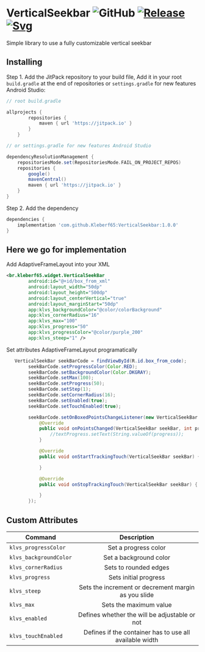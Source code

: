 # VerticalSeekbar  ![GitHub](https://img.shields.io/github/license/Kleberf65/VerticalSeekbar.svg) [![Release](https://jitpack.io/v/Kleberf65/VerticalSeekbar.svg)](https://jitpack.io/#Kleberf65/VerticalSeekbar/1.0.0) [![Svg](https://jitpack.io/v/Kleberf65/VerticalSeekbar/month.svg)](https://jitpack.io/v/Kleberf65/VerticalSeekbar) 
Simple library to use a fully customizable vertical seekbar
## Installing
Step 1. Add the JitPack repository to your build file, Add it in your root `build.gradle` at the end of repositories or `settings.gradle` for new features Android Studio:

```gradle
// root build.gradle

allprojects {
        repositories {
            maven { url 'https://jitpack.io' }
        }
    }

// or settings.gradle for new features Android Studio

dependencyResolutionManagement {
    repositoriesMode.set(RepositoriesMode.FAIL_ON_PROJECT_REPOS)
    repositories {
        google()
        mavenCentral()
        maven { url 'https://jitpack.io' }
    }
}
```
Step 2. Add the dependency
```gradle
dependencies {
    implementation 'com.github.Kleberf65:VerticalSeekbar:1.0.0'
}
```
## Here we go for implementation
Add AdaptiveFrameLayout into your XML

```xml
<br.kleberf65.widget.VerticalSeekBar
        android:id="@+id/box_from_xml"
        android:layout_width="50dp"
        android:layout_height="500dp"
        android:layout_centerVertical="true"
        android:layout_marginStart="50dp"
        app:klvs_backgroundColor="@color/colorBackground"
        app:klvs_cornerRadius="16"
        app:klvs_max="100"
        app:klvs_progress="50"
        app:klvs_progressColor="@color/purple_200"
        app:klvs_steep="1" />
```
Set attributes AdaptiveFrameLayout programatically

```java
   VerticalSeekBar seekBarCode = findViewById(R.id.box_from_code);
        seekBarCode.setProgressColor(Color.RED);
        seekBarCode.setBackgroundColor(Color.DKGRAY);
        seekBarCode.setMax(100);
        seekBarCode.setProgress(50);
        seekBarCode.setStep(1);
        seekBarCode.setCornerRadius(16);
        seekBarCode.setEnabled(true);
        seekBarCode.setTouchEnabled(true);

        seekBarCode.setOnBoxedPointsChangeListener(new VerticalSeekBar.OnValuesChangeListener() {
            @Override
            public void onPointsChanged(VerticalSeekBar seekBar, int progress) {
                //textProgress.setText(String.valueOf(progress));
            }

            @Override
            public void onStartTrackingTouch(VerticalSeekBar seekBar) {

            }

            @Override
            public void onStopTrackingTouch(VerticalSeekBar seekBar) {

            }
        });
```
## Custom Attributes
| Command        | Description           
| ------------- |:-------------:|
| `klvs_progressColor`     | Set a progress color |
| `klvs_backgroundColor`      | Set a background color      |
| `klvs_cornerRadius` | Sets to rounded edges      |
| `klvs_progress` | Sets initial progress      |
| `klvs_steep` | Sets the increment or decrement margin as you slide      |
| `klvs_max` | Sets the maximum value      |
| `klvs_enabled` | Defines whether the will be adjustable or not      |
| `klvs_touchEnabled` | Defines if the container has to use all available width      |
